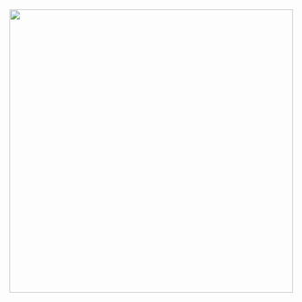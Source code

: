 <img src="https://scontent.cdninstagram.com/v/t51.2885-15/110319599_164915625110703_4460373867747453091_n.jpg?_nc_cat=107&_nc_sid=8ae9d6&_nc_eui2=AeEgoQjy1x9ATUcsA968PXTp2ShgJSQ_3T_ZKGAlJD_dP4uTmt7c5NW8asvZIAw677s7wMo0-NFnutF5USlNuSY6&_nc_ohc=uRDkixINl7sAX_PUWgt&_nc_ht=scontent.cdninstagram.com&oh=00fd711b8b582223c3d7a380f5451f67&oe=5F4836FA" width="500">